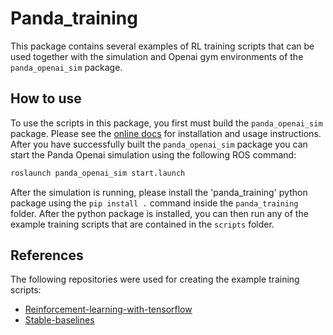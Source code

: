 # Panda_training

This package contains several examples of RL training scripts that can be used together
with the simulation and Openai gym environments of the `panda_openai_sim` package.

## How to use

To use the scripts in this package, you first must build the `panda_openai_sim`
package. Please see the [online docs](https://rickstaa.github.io/panda_openai_sim/) for
installation and usage instructions. After you have successfully built the `panda_openai_sim` package you can start the Panda Openai simulation using the following ROS command:

```bash
roslaunch panda_openai_sim start.launch
```

After the simulation is running, please install the 'panda_training' python package using
the `pip install .` command inside the `panda_training` folder. After the python package
is installed, you can then run any of the example training scripts that are
contained in the `scripts` folder.

## References

The following repositories were used for creating the example training scripts:

- [Reinforcement-learning-with-tensorflow](https://github.com/MorvanZhou/Reinforcement-learning-with-tensorflow)
- [Stable-baselines](https://stable-baselines.readthedocs.io/en/master/)
